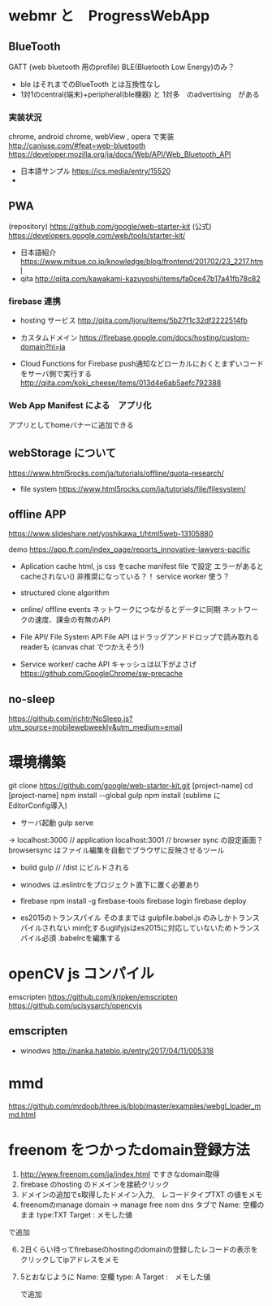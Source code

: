 # webmr と　ProgressWebApp
## BlueTooth
GATT (web bluetooth 用のprofile)
BLE(Bluetooth Low Energy)のみ？
- ble はそれまでのBlueTooth とは互換性なし
- 1対1のcentral(端末)+peripheral(ble機器) と 1対多　のadvertising　がある


### 実装状況
chrome, android chrome, webView ,  opera で実装
http://caniuse.com/#feat=web-bluetooth
https://developer.mozilla.org/ja/docs/Web/API/Web_Bluetooth_API

- 日本語サンプル
https://ics.media/entry/15520
- 


## PWA
(repository)
https://github.com/google/web-starter-kit
(公式)
https://developers.google.com/web/tools/starter-kit/

- 日本語紹介
https://www.mitsue.co.jp/knowledge/blog/frontend/201702/23_2217.html
- qita
http://qiita.com/kawakami-kazuyoshi/items/fa0ce47b17a41fb78c82

### firebase 連携
- hosting サービス
http://qiita.com/Ijoru/items/5b27f1c32df2222514fb

- カスタムドメイン
https://firebase.google.com/docs/hosting/custom-domain?hl=ja

- Cloud Functions for Firebase
push通知などローカルにおくとまずいコードをサーバ側で実行する
http://qiita.com/koki_cheese/items/013d4e6ab5aefc792388

### Web App Manifest による　アプリ化
アプリとしてhomeバナーに追加できる

## webStorage について
https://www.html5rocks.com/ja/tutorials/offline/quota-research/
- file system
https://www.html5rocks.com/ja/tutorials/file/filesystem/

## offline APP
https://www.slideshare.net/yoshikawa_t/html5web-13105880

demo 
https://app.ft.com/index_page/reports_innovative-lawyers-pacific

- Aplication cache
html, js css をcache
manifest file で設定
エラーがあるとcacheされない()
非推奨になっている？！ service worker 使う？

- structured clone algorithm

- online/ offline events
ネットワークにつながるとデータに同期
ネットワークの速度、課金の有無のAPI

- File API/ File System API
File API  はドラッグアンドドロップで読み取れるreaderも (canvas chat でつかえそう!)

- Service worker/ cache API
キャッシュは以下がよさげ
https://github.com/GoogleChrome/sw-precache

## no-sleep
https://github.com/richtr/NoSleep.js?utm_source=mobilewebweekly&utm_medium=email

# 環境構築
git clone https://github.com/google/web-starter-kit.git [project-name]
cd [project-name]
npm install --global gulp 
npm install
(sublime に EditorConfig導入)

- サーバ起動
gulp serve

->
localhost:3000 // application
localhost:3001 // browser sync の設定画面？　browsersync はファイル編集を自動でブラウザに反映させるツール

- build
gulp // /dist にビルドされる
* winodws は.eslintrcをプロジェクト直下に置く必要あり

- firebase
npm install -g firebase-tools
firebase login
firebase deploy

- es2015のトランスパイル
そのままでは gulpfile.babel.js のみしかトランスパイルされない
min化するuglifyjsはes2015に対応していないためトランスパイル必須
.babelrcを編集する




# openCV js コンパイル
emscripten
https://github.com/kripken/emscripten
https://github.com/ucisysarch/opencvjs

## emscripten 
- winodws 
http://nanka.hateblo.jp/entry/2017/04/11/005318

# mmd
https://github.com/mrdoob/three.js/blob/master/examples/webgl_loader_mmd.html

# freenom をつかったdomain登録方法
1. http://www.freenom.com/ja/index.html ですきなdomain取得
3. firebase のhosting のドメインを接続クリック
4. ドメインの追加でs取得したドメイン入力,　レコードタイプTXT の値をメモ
5. freenomのmanage domain -> manage free nom dns タブで 
	Name: 空欄のまま	
	type:TXT
	Target : メモした値

 で追加

6. 2日くらい待ってfirebaseのhostingのdomainの登録したレコードの表示をクリックしてipアドレスをメモ
7. 5とおなじように
	Name: 空欄
	type: A
	Target :　メモした値

	で追加

